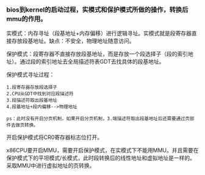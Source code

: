 ### bios到kernel的启动过程，实模式和保护模式所做的操作，转换后mmu的作用。

实模式：内存寻址（段基地址+内存偏移）进行逻辑寻址。实模式就是段寄存器直接存放段基地址。缺点：不安全，物理地址随意访问。

保护模式：段寄存器不直接存放段基地址，而是存放一个段选择子（段的索引地址）。通过段的索引地址去全局描述符表GDT去找具体的段基地址。

保护模式寻址过程：

```
1.段寄存器存放段选择子
2.CPU从GDT中找到对应段描述符
3.段描述符取出段基地址
4.段基地址+段内偏移-->物理地址

ps：此时没有开启分页机制，如果开启分页机制，3.端描述符取出段基地址后还需要通过页部件去做页转换。
```



开启保护模式将CR0寄存器标志位打开。



x86CPU要开启MMU，需要开启保护模式，在实模式下不能用MMU。并且需要在保护模式下的平坦模式/长模式，此时段转换后的线性地址和虚拟地址是一样的。采取MMU中进行虚拟地址的页转换。
